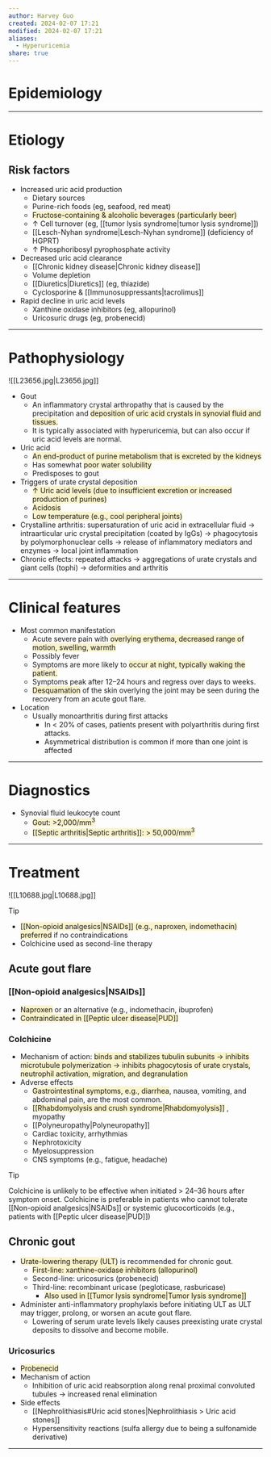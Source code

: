 ```yaml
---
author: Harvey Guo
created: 2024-02-07 17:21
modified: 2024-02-07 17:21
aliases:
  - Hyperuricemia
share: true
---
```

# Epidemiology


---
# Etiology
## Risk factors
- Increased uric acid production
	- Dietary sources
	- Purine-rich foods (eg, seafood, red meat)
	- <span style="background:rgba(240, 200, 0, 0.2)">Fructose-containing & alcoholic beverages (particularly beer)</span>
	- ↑ Cell turnover (eg, [[tumor lysis syndrome|tumor lysis syndrome]])
	- [[Lesch-Nyhan syndrome|Lesch-Nyhan syndrome]] (deficiency of HGPRT)
	- ↑ Phosphoribosyl pyrophosphate activity
- Decreased uric acid clearance
	- [[Chronic kidney disease|Chronic kidney disease]]
	- Volume depletion
	- [[Diuretics|Diuretics]] (eg, thiazide)
	- Cyclosporine & [[Immunosuppressants|tacrolimus]]
- Rapid decline in uric acid levels
	- Xanthine oxidase inhibitors (eg, allopurinol)
	- Uricosuric drugs (eg, probenecid)

---
# Pathophysiology
![[L23656.jpg|L23656.jpg]]
- Gout
	- An inflammatory crystal arthropathy that is caused by the precipitation and <span style="background:rgba(240, 200, 0, 0.2)">deposition of uric acid crystals in synovial fluid and tissues.</span>
	- It is typically associated with hyperuricemia, but can also occur if uric acid levels are normal.
- Uric acid
	- <span style="background:rgba(240, 200, 0, 0.2)">An end-product of purine metabolism that is excreted by the kidneys</span>
	- Has somewhat <span style="background:rgba(240, 200, 0, 0.2)">poor water solubility</span>
	- Predisposes to gout
- Triggers of urate crystal deposition
	- <span style="background:rgba(240, 200, 0, 0.2)">↑ Uric acid levels (due to insufficient excretion or increased production of purines)</span>
	- <span style="background:rgba(240, 200, 0, 0.2)">Acidosis</span>
	- <span style="background:rgba(240, 200, 0, 0.2)">Low temperature (e.g., cool peripheral joints)</span>
- Crystalline arthritis: supersaturation of uric acid in extracellular fluid → intraarticular uric crystal precipitation (coated by IgGs) → phagocytosis by polymorphonuclear cells → release of inflammatory mediators and enzymes → local joint inflammation
- Chronic effects: repeated attacks → aggregations of urate crystals and giant cells (tophi) → deformities and arthritis

---
# Clinical features
- Most common manifestation
	- Acute severe pain with <span style="background:rgba(240, 200, 0, 0.2)">overlying erythema, decreased range of motion, swelling, warmth</span>
	- Possibly fever
	- Symptoms are more likely to <span style="background:rgba(240, 200, 0, 0.2)">occur at night, typically waking the patient.</span>
	- Symptoms peak after 12–24 hours and regress over days to weeks. 
	- <span style="background:rgba(240, 200, 0, 0.2)">Desquamation</span> of the skin overlying the joint may be seen during the recovery from an acute gout flare.
- Location
	- Usually monoarthritis during first attacks
		- In < 20% of cases, patients present with polyarthritis during first attacks. 
		- Asymmetrical distribution is common if more than one joint is affected

---
# Diagnostics
- Synovial fluid leukocyte count
	- <span style="background:rgba(240, 200, 0, 0.2)">Gout: >2,000/mm<sup>3</sup> </span>
	- <span style="background:rgba(240, 200, 0, 0.2)">[[Septic arthritis|Septic arthritis]]: > 50,000/mm<sup>3</sup></span>

---
# Treatment
![[L10688.jpg|L10688.jpg]]
>[!tip] 
>- <span style="background:rgba(240, 200, 0, 0.2)">[[Non-opioid analgesics|NSAIDs]] (e.g., naproxen, indomethacin) preferred</span> if no contraindications
>- Colchicine used as second-line therapy
## Acute gout flare
### [[Non-opioid analgesics|NSAIDs]]
- <span style="background:rgba(240, 200, 0, 0.2)">Naproxen</span> or an alternative (e.g., indomethacin, ibuprofen)
- <span style="background:rgba(240, 200, 0, 0.2)">Contraindicated in [[Peptic ulcer disease|PUD]]</span>
### Colchicine  
- Mechanism of action: <span style="background:rgba(240, 200, 0, 0.2)">binds and stabilizes tubulin subunits → inhibits microtubule polymerization → inhibits phagocytosis of urate crystals, neutrophil activation, migration, and degranulation </span>
- Adverse effects
	- <span style="background:rgba(240, 200, 0, 0.2)">Gastrointestinal symptoms, e.g., diarrhea</span>, nausea, vomiting, and abdominal pain, are the most common.
	- <span style="background:rgba(240, 200, 0, 0.2)">[[Rhabdomyolysis and crush syndrome|Rhabdomyolysis]]</span> , myopathy
	- [[Polyneuropathy|Polyneuropathy]]  
	- Cardiac toxicity, arrhythmias
	- Nephrotoxicity
	- Myelosuppression
	- CNS symptoms (e.g., fatigue, headache)

>[!tip] 
>Colchicine is unlikely to be effective when initiated > 24–36 hours after symptom onset. Colchicine is preferable in patients who cannot tolerate [[Non-opioid analgesics|NSAIDs]] or systemic glucocorticoids (e.g., patients with [[Peptic ulcer disease|PUD]])
## Chronic gout
- <span style="background:rgba(240, 200, 0, 0.2)">Urate-lowering therapy (ULT)</span> is recommended for chronic gout.
	- <span style="background:rgba(240, 200, 0, 0.2)">First-line: xanthine-oxidase inhibitors (allopurinol)</span>
	- Second-line: uricosurics (probenecid)
	- Third-line: recombinant uricase (pegloticase, rasburicase)
		- <span style="background:rgba(240, 200, 0, 0.2)">Also used in [[Tumor lysis syndrome|Tumor lysis syndrome]]</span>
- Administer anti-inflammatory prophylaxis before initiating ULT as ULT may trigger, prolong, or worsen an acute gout flare. 
	- Lowering of serum urate levels likely causes preexisting urate crystal deposits to dissolve and become mobile.
### Uricosurics
- <span style="background:rgba(240, 200, 0, 0.2)">Probenecid</span>
- Mechanism of action
	- Inhibition of uric acid reabsorption along renal proximal convoluted tubules  → increased renal elimination
- Side effects
	- [[Nephrolithiasis#Uric acid stones|Nephrolithiasis > Uric acid stones]]
	- Hypersensitivity reactions (sulfa allergy due to being a sulfonamide derivative)

---
